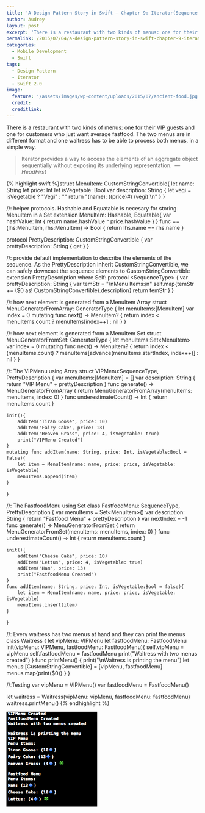 ```yaml
---
title: 'A Design Pattern Story in Swift – Chapter 9: Iterator(Sequence and Generator)'
author: Audrey
layout: post
excerpt: 'There is a restaurant with two kinds of menus: one for their VIP guests and one for customers who just want average fastfood. The two menus are in different format and one waitress has to be able to process both menus, in a simple way.'
permalink: /2015/07/04/a-design-pattern-story-in-swift-chapter-9-iteratorsequence-and-generator/
categories:
  - Mobile Development
  - Swift
tags:
  - Design Pattern
  - Iterator
  - Swift 2.0
image:
  feature: '/assets/images/wp-content/uploads/2015/07/ancient-food.jpg'
  credit: 
  creditlink: 
---
```

<p>
  <span> There is a restaurant with two kinds of menus: one for their VIP guests and one for customers who just want average fastfood. The two menus are in different format and one waitress has to be able to process both menus, in a simple way.</span>
</p>

> <p>
>   Iterator provides a way to access the elements of an aggregate object sequentially without exposing its underlying representation. <em> &#8212; HeadFirst</em>
> </p>

{% highlight swift %}struct MenuItem: CustomStringConvertible{
    let name: String
    let price: Int
    let isVegetable: Bool
    var description: String {
        let vegi = isVegetable ? "Vegi" : ""
        return  "\(name): (\(price)#) \(vegi) \n"  }
}

//: helper protocols. Hashable and Equatable is necesary for storing MenuItem in a Set
extension MenuItem: Hashable, Equatable{
    var hashValue: Int {
        return name.hashValue ^ price.hashValue
    }
}
func ==(lhs:MenuItem, rhs:MenuItem) -> Bool {
    return lhs.name == rhs.name
}


protocol PrettyDescription: CustomStringConvertible {
    var prettyDescription: String { get }
}

//: provide default implementation to describe the elements of the sequence. As the PrettyDescription inherit CustomStringConvertible, we can safely downcast the sequence elements to CustomStringConvertible
extension PrettyDescription where Self: protocol &lt;SequenceType> {
    var prettyDescription: String {
        var temStr = "\nMenu Items:\n"
        self.map{temStr += ($0 as! CustomStringConvertible).description} 
        return temStr
    }
}

//: how next element is generated from a MenuItem Array
struct MenuGeneratorFromArray: GeneratorType {
    let menuItems:[MenuItem]
    var index = 0
    mutating func next() -> MenuItem? {
        return index &lt; menuItems.count ? menuItems[index++] : nil
    }
}

//: how next element is generated from a MenuItem Set
struct MenuGeneratorFromSet: GeneratorType {
    let menuItems:Set&lt;MenuItem>
    var index = 0
    mutating func next() -> MenuItem? {
        return index &lt; (menuItems.count) ? menuItems[advance(menuItems.startIndex, index++)] : nil
    }
}

//: The VIPMenu using Array
struct VIPMenu:SequenceType, PrettyDescription {
    var menuItems:[MenuItem] = []
    var description: String { return "VIP Menu" + prettyDescription }
    func generate() -> MenuGeneratorFromArray {
        return MenuGeneratorFromArray(menuItems: menuItems, index: 0)
    }
    func underestimateCount() -> Int { return menuItems.count }
    
    init(){
        addItem("Tiran Goose", price: 10)
        addItem("Fairy Cake", price: 13)
        addItem("Heaven Grass", price: 4, isVegetable: true)
        print("VIPMenu Created")
    }
    mutating func addItem(name: String, price: Int, isVegetable:Bool = false){
        let item = MenuItem(name: name, price: price, isVegetable: isVegetable)
        menuItems.append(item)
    }
}

//: The FastfoodMenu using Set
class FastfoodMenu: SequenceType, PrettyDescription {
    var menuItems = Set&lt;MenuItem>()
    var description: String { return "Fastfood Menu" + prettyDescription }
    var nextIndex = -1
    func generate() -> MenuGeneratorFromSet {
        return MenuGeneratorFromSet(menuItems: menuItems, index: 0)
    }
    func underestimateCount() -> Int { return menuItems.count }
    
    init(){
        addItem("Cheese Cake", price: 10)
        addItem("Lettus", price: 4, isVegetable: true)
        addItem("Ham", price: 13)
        print("FastfoodMenu Created")
    }
    func addItem(name: String, price: Int, isVegetable:Bool = false){
        let item = MenuItem(name: name, price: price, isVegetable: isVegetable)
        menuItems.insert(item)
    }
}

//: Every waitress has two menus at hand and they can print the menus
class Waitress {
    let vipMenu: VIPMenu
    let fastfoodMenu: FastfoodMenu
    init(vipMenu: VIPMenu, fastfoodMenu: FastfoodMenu){
        self.vipMenu = vipMenu
        self.fastfoodMenu = fastfoodMenu
        print("Waitress with two menus created")
    }
    func printMenu() {
        print("\nWaitress is printing the menu")
        let menus:[CustomStringConvertible] = [vipMenu, fastfoodMenu]
        menus.map{print($0)}
    }
}


//:Testing
var vipMenu = VIPMenu()
var fastfoodMenu = FastfoodMenu()

let waitress = Waitress(vipMenu: vipMenu, fastfoodMenu: fastfoodMenu)
waitress.printMenu()
{% endhighlight %}

[<img class="aligncenter size-full wp-image-1013" src="/assets/images/wp-content/uploads/2015/07/iterator.png" alt="iterator" width="238" height="249" />][1]

 [1]: /assets/images/wp-content/uploads/2015/07/iterator.png
